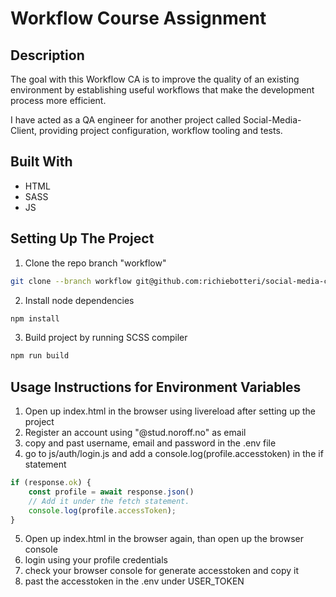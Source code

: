 # Workflow Course Assignment

## Description

The goal with this Workflow CA is to improve the quality of an existing environment by establishing useful workflows that make the development process more efficient.

I have acted as a QA engineer for another project called Social-Media-Client, providing project configuration, workflow tooling and tests.

## Built With
-  HTML
-  SASS
-  JS

## Setting Up The Project

1. Clone the repo branch "workflow"

```bash
git clone --branch workflow git@github.com:richiebotteri/social-media-client.git
```

2. Install node dependencies

```bash
npm install
```

3. Build project by running SCSS compiler

```bash
npm run build
```

## Usage Instructions for Environment Variables

1. Open up index.html in the browser using livereload after setting up the project
2. Register an account using "@stud.noroff.no" as email
3. copy and past username, email and password in the .env file
4. go to js/auth/login.js and add a console.log(profile.accesstoken) in the if statement
```js
if (response.ok) {
    const profile = await response.json()
    // Add it under the fetch statement.
    console.log(profile.accessToken);
}
```
5. Open up index.html in the browser again, than open up the browser console
6. login using your profile credentials
7. check your browser console for generate accesstoken and copy it
8. past the accesstoken in the .env under USER_TOKEN
 




